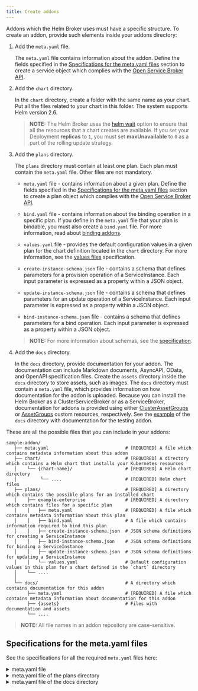 ```yaml
---
title: Create addons
---
```


Addons which the Helm Broker uses must have a specific structure. To create an addon, provide such elements inside your addons directory:

1. Add the `meta.yaml` file.

   The `meta.yaml` file contains information about the addon. Define the fields specified in the [Specifications for the meta.yaml files](##specifications-for-the-meta.yaml-files) section to create a service object which complies with the [Open Service Broker API](https://github.com/openservicebrokerapi/servicebroker/blob/v2.14/spec.md#service-object).

2. Add the `chart` directory.

   In the `chart` directory, create a folder with the same name as your chart. Put all the files related to your chart in this folder. The system supports Helm version 2.6.

   > **NOTE:** The Helm Broker uses the [helm wait](https://github.com/kubernetes/helm/blob/release-2.6/docs/using_helm.md#helpful-options-for-installupgraderollback) option to ensure that all the resources that a chart creates are available. If you set your Deployment **replicas** to `1`, you must set **maxUnavailable** to `0` as a part of the rolling update strategy.

3. Add the `plans` directory.

   The `plans` directory must contain at least one plan. Each plan must contain the `meta.yaml` file. Other files are not mandatory.

   * `meta.yaml` file - contains information about a given plan. Define the fields specified in the [Specifications for the meta.yaml files](##specifications-for-the-meta.yaml-files) section to create a plan object which complies with the [Open Service Broker API](https://github.com/openservicebrokerapi/servicebroker/blob/v2.14/spec.md#plan-object).

   * `bind.yaml` file - contains information about the binding operation in a specific plan. If you define in the `meta.yaml` file that your plan is bindable, you must also create a `bind.yaml` file. For more information, read about [binding addons](./smgt-12-hb-bind-addons.md).

   * `values.yaml` file - provides the default configuration values in a given plan for the chart definition located in the `chart` directory. For more information, see the [values files](https://github.com/kubernetes/helm/blob/release-2.6/docs/chart_template_guide/values_files.md) specification.

   * `create-instance-schema.json` file - contains a schema that defines parameters for a provision operation of a ServiceInstance. Each input parameter is expressed as a property within a JSON object.

   * `update-instance-schema.json` file - contains a schema that defines parameters for an update operation of a ServiceInstance. Each input parameter is expressed as a property within a JSON object.

   * `bind-instance-schema.json` file - contains a schema that defines parameters for a bind operation. Each input parameter is expressed as a property within a JSON object.

   >**NOTE:** For more information about schemas, see the [specification](https://github.com/openservicebrokerapi/servicebroker/blob/master/spec.md#schemas-object).

4. Add the `docs` directory.

   In the `docs` directory, provide documentation for your addon. The documentation can include Markdown documents, AsyncAPI, OData, and OpenAPI specification files. Create the `assets` directory inside the `docs` directory to store assets, such as images. The `docs` directory must contain a `meta.yaml` file, which provides information on how documentation for the addon is uploaded. Because you can install the Helm Broker as a ClusterServiceBroker or as a ServiceBroker, documentation for addons is provided using either [ClusterAssetGroups](https://github.com/kyma-project/rafter/blob/main/docs/18-clusterassetgroup-cr.md) or [AssetGroups](https://github.com/kyma-project/rafter/blob/main/docs/17-assetgroup-cr.md) custom resources, respectively. See the [example](https://github.com/kyma-project/addons/tree/master/addons/testing-0.0.1/docs) of the `docs` directory with documentation for the testing addon.

These are all the possible files that you can include in your addons:

   ```text
   sample-addon/
      ├── meta.yaml                             # [REQUIRED] A file which contains metadata information about this addon
      ├── chart/                                # [REQUIRED] A directory which contains a Helm chart that installs your Kubernetes resources
      │    └── {chart-name}/                    # [REQUIRED] A Helm chart directory
      │         └── ....                        # [REQUIRED] Helm chart files
      ├── plans/                                # [REQUIRED] A directory which contains the possible plans for an installed chart
      │    ├── example-enterprise               # [REQUIRED] A directory which contains files for a specific plan
      │    │   ├── meta.yaml                    # [REQUIRED] A file which contains metadata information about this plan
      │    │   ├── bind.yaml                    # A file which contains information required to bind this plan
      │    │   ├── create-instance-schema.json  # JSON schema definitions for creating a ServiceInstance
      │    │   ├── bind-instance-schema.json    # JSON schema definitions for binding a ServiceInstance
      │    │   ├── update-instance-schema.json  # JSON schema definitions for updating a ServiceInstance
      │    │   └── values.yaml                  # Default configuration values in this plan for a chart defined in the `chart` directory
      │    └── ....
      │
      └── docs/                                 # A directory which contains documentation for this addon
           ├── meta.yaml                        # [REQUIRED] A file which contains metadata information about documentation for this addon
           ├── {assets}                         # Files with documentation and assets
           └── ....
   ```

   > **NOTE:** All file names in an addon repository are case-sensitive.


## Specifications for the meta.yaml files

See the specifications for all the required `meta.yaml` files here:

<div tabs>
  <details>
  <summary>
  meta.yaml file
  </summary>

  |      Field Name     | Required |                   Description             |
  |-------------------|:--------:|----------------------------------------------|
  |         **name**        |   Yes   | The name of the addon.  |
  |       **version**       |   Yes   | The version of the addon. It is a broker service identifier.  |
  |          **id**         |   Yes   | The broker service identifier.  |
  |     **description**     |   Yes   | The short description of the service. |
  |     **displayName**     |   Yes   | The display name of the addon.    |
  |         **tags**        |   No  | Keywords describing the provided service, separated by commas.     |
  |       **bindable**      |   No  | The field that specifies whether you can bind a given addon. |
  | **providerDisplayName** |   No  | The name of the upstream entity providing the actual service.  |
  |   **longDescription**   |   No  | The long description of the service.     |
  |   **documentationURL**  |   No  | The link to the documentation page for the service.        |
  |      **supportURL**     |   No  | The link to the support page for the service.     |
  |       **imageURL**      |   No  | The URL to an image. You must provide the image in the `SVG` format.          |
  |       **labels**        |   No  | Key-value pairs that help you to organize your project. Use labels to indicate different elements, such as Namespaces, services, or teams.   |
  | **bindingsRetrievable** |   No  | The field that specifies whether fetching a ServiceBinding using a GET request on the resource's endpoint is supported for all plans. The default value is `false`.   |
  |   **planUpdatable**     |   No  |  The field that specifies whether instances of this service can be updated to a different plan. The default value is `false`  |
  |       **requires**      |   No  | The list of permissions the user must grant to the instances of this service. |
  | **provisionOnlyOnce**   |   No  | The field that specifies whether the addon can be provisioned only once in a given Namespace. The default value is `false`. |

  > **NOTE**: The **provisionOnlyOnce** and **local** keys are reserved and cannot be added to the **labels** entry, since the Helm Broker overrides them at runtime. The Helm Broker always adds the `local:true` label and it adds the `provisionOnlyOnce:true` label only if **provisionOnlyOnce** is set to `true`.

  </details>
  <details>
  <summary>
  meta.yaml file of the plans directory
  </summary>

  |  Field Name | Required |      Description               |
  |-----------|:--------:|------------------------------------|
  |     **name**    |   Yes   |     The name of the plan.   |
  |      **id**     |   Yes   |     The ID of the plan. |
  | **description** |   Yes   | The description of the plan. |
  | **displayName** |   Yes   | The display name of the plan. |
  |  **bindable**   |   No  | The field that specifies whether you can bind an instance of the plan or not. The default value is `false`. |
  |     **free**    |   No  | The attribute which specifies whether an instance of the plan is free or not. The default value is `false`.    |

  </details>
  <details>
  <summary>
  meta.yaml file of the docs directory
  </summary>

  The `meta.yaml` file contains the specification of the ClusterAssetGroup or AssetGroup. The example structure of the `meta.yaml` file looks as follows:

  |  Field Name | Required |      Description               |
  |-----------|:--------:|------------------------------------|
  |   **docs[]**                           |   Yes   | Contains the definitions of documentation.   |
  | **docs[].template**                    |   Yes   | Contains the specification of the ClusterAssetGroup or AssetGroup. |
  | **docs[].template.displayName**        |   Yes   | Specifies the display name of the ClusterAssetGroup or AssetGroup. |
  | **docs[].template.description**        |   Yes   | Provides the description of the ClusterAssetGroup or AssetGroup. |
  | **docs[].template.sources[]**          |   Yes   | Contains the definitions of assets for an addon. |
  | **docs[].template.sources[].type**     |   Yes   | Defines the type of the asset. |
  | **docs[].template.sources[].name**     |   Yes   | Defines a unique identifier of a given asset. It must be unique for a given asset type. |
  | **docs[].template.sources[].mode**     |   Yes   | Specifies if the asset consists of one file or a set of compressed files in the ZIP or TAR format. Use `single` for one file and `package` for a set of files. |
  | **docs[].template.sources[].url**      |   Yes   | Specifies the location of a file. |
  | **docs[].template.sources[].filter**   |   Yes   | Specifies the directory from which the documentation is fetched. The regex used in the filter must be [RE2](https://golang.org/s/re2syntax)-compliant.  |

  >**NOTE:** Currently, you can provide only one entry in the `docs` array.


  </details>

</div>
